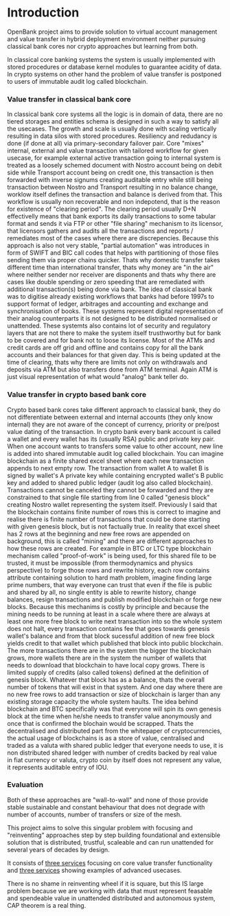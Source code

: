 # Introduction

OpenBank project aims to provide solution to virtual account management and value transfer in hybrid deployment environment neither pursuing classical bank cores nor crypto approaches but learning from both.

In classical core banking systems the system is usually implemented with stored procedures or database kernel modules to guarantee acidity of data.
In crypto systems on other hand the problem of value transfer is postponed to users of immutable audit log called blockchain.

### Value transfer in classical bank core

In classical bank core systems all the logic is in domain of data, there are no tiered storages and entities schema is designed in such a way to satisfy all the usecases. The growth and scale is usually done with scaling vertically resulting in data silos with stored procedures. Resiliency and redudancy is done (if done at all) via primary-secondary failover pair. Core "mixes" internal, external and value transaction with tailored workflow for given usecase, for example external active transaction going to internal system is treated as a loosely schemed document with Nostro account being on debit side while Transport account being on credit one, this transaction is then forwarded with inverse signums creating auditable entry while still being transaction between Nostro and Transport resulting in no balance change, worklow itself defines the transaction and balance is derived from that. This workflow is usually non recoverable and non indepotend, that is the reason for existence of "clearing period". The clearing period usually D+N effectivelly means that bank exports its daily transactions to some tabular format and sends it via FTP or other "file sharing" mechanism to its licensor, that licensors gathers and audits all the transactions and reports / remediates most of the cases where there are discrepencies. Because this approach is also not very stable, "partial automation" was introduces in form of SWIFT and BIC call codes that helps with partitioning of those files sending them via proper chains quicker. Thats why domestic transfer takes different time than international transfer, thats why money are "in the air" where neither sender nor receiver are disponents and thats why there are cases like double spending or zero speeding that are remediated with additional transaction(s) being done via bank. The idea of classical bank was to digitise already existing workflows that banks had before 1997s to support format of ledger, arbitrages and accounting and exchange and synchronisation of books. These systems represent digital representation of their analog counterparts it is not designed to be distributed normalised or unattended. These systemts also contains lot of security and regulatory layers that are not there to make the system itself trusthworthy but for bank to be covered and for bank not to loose its license. Most of the ATMs and credit cards are off grid and offline and contains copy for all the bank accounts and their balances for that given day. This is being updated at the time of clearing, thats why there are limits not only on withdrawals and deposits via ATM but also transfers done from ATM terminal. Again ATM is just visual representation of what would "analog" bank teller do.

### Value transfer in crypto based bank core

Crypto based bank cores take different approach to classical bank, they do not differentiate between external and internal accounts (they only know internal) they are not aware of the concept of currency, priority or pre/post value dating of the transaction. In crypto bank every bank account is called a wallet and every wallet has its (usually RSA) public and private key pair. When one account wants to transfers some value to other account, new line is added into shared immutable audit log called blockchain. You can imagine blockchain as a finite shared excel sheet where each new transaction appends to next empty row. The transaction from wallet A to wallet B is signed by wallet's A private key while containing encrypted wallet's B public key and added to shared public ledger (audit log also called blockchain). Transactions cannot be canceled they cannot be forwarded and they are constrained to that single file starting from line 0 called "genesis block" creating Nostro wallet representing the system itself. Previously I said that the blockchain contains finite number of rows this is correct to imagine and realise there is finite number of transactions that could be done starting with given genesis block, but is not factually true. In reality that excel sheet has 2 rows at the beginning and new free rows are appended on background, this is called "mining" and there are different approaches to how these rows are created. For example in BTC or LTC type blockchain mechanism called "proof-of-work" is being used, for this shared file to be trusted, it must be impossible (from thermodynamics and physics perspective) to forge those rows and rewrite history, each row contains attribute containing solution to hard math problem, imagine finding large prime numbers, that way everyone can trust that even if the file is public and shared by all, no single entity is able to rewrite history, change balances, resign transactions and publish modified blockchain or forge new blocks. Because this mechanims is costly by principle and because the mining needs to be running at least in a scale where there are always at least one more free block to write next transaction into so the whole system does not halt, every transaction contains fee that goes towards genesis wallet's balance and from that block sucessful addition of new free block yields credit to that wallet which published that block into public blockchain. The more transactions there are in the system the bigger the blockchain grows, more wallets there are in the system the number of wallets that needs to download that blockchain to have local copy grows. There is limited supply of credits (also called tokens) defined at the definition of genesis block. Whatever that block has as a balance, thats the overall number of tokens that will exist in that system. And one day where there are no new free rows to add transaction or size of blockchain is larger than any existing storage capacity the whole system haults. The idea behind blockchain and BTC specifically was that everyone will spin its own genesis block at the time when he/she needs to transfer value anonymously and once that is confirmed the blochain would be scrapped. Thats the decentralised and distributed part from the whitepaper of cryptocurrencies, the actual usage of blockchains is as a store of value, centralised and traded as a valuta with shared public ledger that everyone needs to use, it is non distributed shared ledger with number of credits backed by real value in fiat currency or valuta, crypto coin by itself does not represent any value, it represents auditable entry of IOU.

### Evaluation

Both of these approaches are "wall-to-wall" and none of those provide stable sustainable and constant behaviour that does not degrade with number of accounts, number of transfers or size of the mesh.

This project aims to solve this singular problem with focusing and "reinventing" approaches step by step building foundational and extensible solution that is distributed, trustful, scaleable and can run unattended for several years of decades by design.

It consists of [three services](services-core) focusing on core value transfer functionality and [three services](services-usecase) showing examples of advanced usecases.

There is no shame in reinventing wheel if it is square, but this IS large problem because we are working with data that must represent feasable and spendeable value in unattended distributed and autonomous system, CAP theorem is a real thing.
